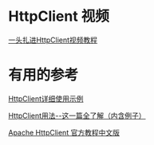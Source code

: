 

# HttpClient 视频

[一头扎进HttpClient视频教程](https://www.bilibili.com/video/av42312868)


# 有用的参考

[HttpClient详细使用示例](https://blog.csdn.net/justry_deng/article/details/81042379)
 
[HttpClient用法--这一篇全了解（内含例子）](https://blog.csdn.net/w372426096/article/details/82713315)

[Apache HttpClient 官方教程中文版](https://www.ctolib.com/topics-80581.html)
